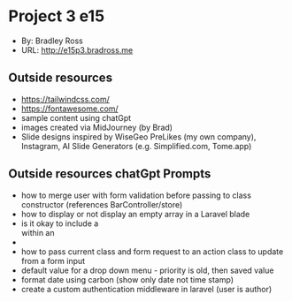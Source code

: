 # Project 3  e15
+ By: Bradley Ross
+ URL: <http://e15p3.bradross.me>


## Outside resources
+ https://tailwindcss.com/
+ https://fontawesome.com/
+ sample content using chatGpt
+ images created via MidJourney (by Brad)
+ Slide designs inspired by WiseGeo PreLikes (my own company), Instagram, AI Slide Generators (e.g. Simplified.com, Tome.app)

## Outside resources chatGpt Prompts
+ how to merge user with form validation before passing to class constructor (references BarController/store)
+ how to display or not display an empty array in a Laravel blade
+ is it okay to include a <div> within an <li>
+ how to pass current class and form request to an action class to update from a form input
+ default value for a drop down menu - priority is old, then saved value
+ format date using carbon (show only date not time stamp)
+ create a custom authentication middleware in laravel (user is author) 